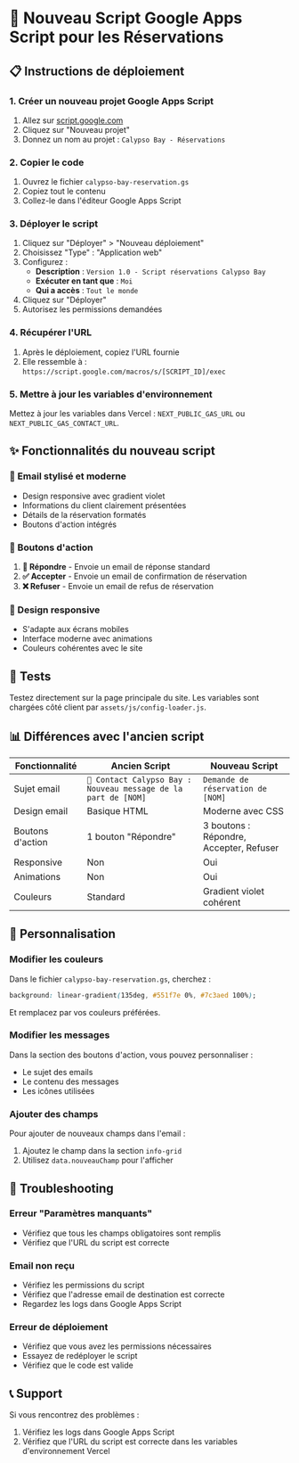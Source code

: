 # 🚀 Nouveau Script Google Apps Script pour les Réservations

## 📋 Instructions de déploiement

### 1. Créer un nouveau projet Google Apps Script

1. Allez sur [script.google.com](https://script.google.com)
2. Cliquez sur "Nouveau projet"
3. Donnez un nom au projet : `Calypso Bay - Réservations`

### 2. Copier le code

1. Ouvrez le fichier `calypso-bay-reservation.gs`
2. Copiez tout le contenu
3. Collez-le dans l'éditeur Google Apps Script

### 3. Déployer le script

1. Cliquez sur "Déployer" > "Nouveau déploiement"
2. Choisissez "Type" : "Application web"
3. Configurez :
   - **Description** : `Version 1.0 - Script réservations Calypso Bay`
   - **Exécuter en tant que** : `Moi`
   - **Qui a accès** : `Tout le monde`
4. Cliquez sur "Déployer"
5. Autorisez les permissions demandées

### 4. Récupérer l'URL

1. Après le déploiement, copiez l'URL fournie
2. Elle ressemble à : `https://script.google.com/macros/s/[SCRIPT_ID]/exec`

### 5. Mettre à jour les variables d'environnement

Mettez à jour les variables dans Vercel : `NEXT_PUBLIC_GAS_URL` ou `NEXT_PUBLIC_GAS_CONTACT_URL`.

## ✨ Fonctionnalités du nouveau script

### 📧 Email stylisé et moderne

- Design responsive avec gradient violet
- Informations du client clairement présentées
- Détails de la réservation formatés
- Boutons d'action intégrés

### 🔘 Boutons d'action

1. **💬 Répondre** - Envoie un email de réponse standard
2. **✅ Accepter** - Envoie un email de confirmation de réservation
3. **❌ Refuser** - Envoie un email de refus de réservation

### 📱 Design responsive

- S'adapte aux écrans mobiles
- Interface moderne avec animations
- Couleurs cohérentes avec le site

## 🧪 Tests

Testez directement sur la page principale du site. Les variables sont chargées côté client par `assets/js/config-loader.js`.

## 📊 Différences avec l'ancien script

| Fonctionnalité   | Ancien Script                                                  | Nouveau Script                          |
| ---------------- | -------------------------------------------------------------- | --------------------------------------- |
| Sujet email      | `📩 Contact Calypso Bay : Nouveau message de la part de [NOM]` | `Demande de réservation de [NOM]`       |
| Design email     | Basique HTML                                                   | Moderne avec CSS                        |
| Boutons d'action | 1 bouton "Répondre"                                            | 3 boutons : Répondre, Accepter, Refuser |
| Responsive       | Non                                                            | Oui                                     |
| Animations       | Non                                                            | Oui                                     |
| Couleurs         | Standard                                                       | Gradient violet cohérent                |

## 🔧 Personnalisation

### Modifier les couleurs

Dans le fichier `calypso-bay-reservation.gs`, cherchez :

```css
background: linear-gradient(135deg, #551f7e 0%, #7c3aed 100%);
```

Et remplacez par vos couleurs préférées.

### Modifier les messages

Dans la section des boutons d'action, vous pouvez personnaliser :

- Le sujet des emails
- Le contenu des messages
- Les icônes utilisées

### Ajouter des champs

Pour ajouter de nouveaux champs dans l'email :

1. Ajoutez le champ dans la section `info-grid`
2. Utilisez `data.nouveauChamp` pour l'afficher

## 🚨 Troubleshooting

### Erreur "Paramètres manquants"

- Vérifiez que tous les champs obligatoires sont remplis
- Vérifiez que l'URL du script est correcte

### Email non reçu

- Vérifiez les permissions du script
- Vérifiez que l'adresse email de destination est correcte
- Regardez les logs dans Google Apps Script

### Erreur de déploiement

- Vérifiez que vous avez les permissions nécessaires
- Essayez de redéployer le script
- Vérifiez que le code est valide

## 📞 Support

Si vous rencontrez des problèmes :

1. Vérifiez les logs dans Google Apps Script
2. Vérifiez que l'URL du script est correcte dans les variables d'environnement Vercel

